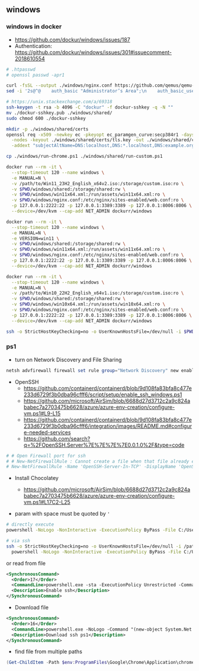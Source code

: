## windows

### windows in docker

- https://github.com/dockur/windows/issues/187
- Authentication: https://github.com/dockur/windows/issues/301#issuecomment-2018610554

```sh
# .htpasswd
# openssl passwd -apr1

curl -fsSL --output ./windows/nginx.conf https://github.com/qemus/qemu-docker/raw/master/web/nginx.conf
sed -i '2s@^@    auth_basic "Administrator’s Area";\n    auth_basic_user_file /storage/shared/.htpasswd;\n@' ./windows/nginx.conf

# https://unix.stackexchange.com/a/69318
ssh-keygen -t rsa -b 4096 -C "dockur" -f dockur-sshkey -q -N ""
mv ./dockur-sshkey.pub ./windows/shared/
sudo chmod 600 ./dockur-sshkey

mkdir -p ./windows/shared/certs
openssl req -x509 -newkey ec -pkeyopt ec_paramgen_curve:secp384r1 -days 3650 \
  -nodes -keyout ./windows/shared/certs/tls.key -out ./windows/shared/certs/tls.crt -subj "/CN=localhost" \
  -addext "subjectAltName=DNS:localhost,DNS:*.localhost,DNS:example.org,IP:127.0.0.1,IP:172.17.0.1"

cp ./windows/run-chrome.ps1 ./windows/shared/run-custom.ps1

docker run --rm -it \
  --stop-timeout 120 --name windows \
  -e MANUAL=N \
  -v /path/to/Win11_23H2_English_x64v2.iso:/storage/custom.iso:ro \
  -v $PWD/windows/shared:/storage/shared:rw \
  -v $PWD/windows/win11x64.xml:/run/assets/win11x64.xml:ro \
  -v $PWD/windows/nginx.conf:/etc/nginx/sites-enabled/web.conf:ro \
  -p 127.0.0.1:2222:22 -p 127.0.0.1:3389:3389 -p 127.0.0.1:8006:8006 \
  --device=/dev/kvm --cap-add NET_ADMIN dockurr/windows

docker run --rm -it \
  --stop-timeout 120 --name windows \
  -e MANUAL=N \
  -e VERSION=win11 \
  -v $PWD/windows/shared:/storage/shared:rw \
  -v $PWD/windows/win11x64.xml:/run/assets/win11x64.xml:ro \
  -v $PWD/windows/nginx.conf:/etc/nginx/sites-enabled/web.conf:ro \
  -p 127.0.0.1:2222:22 -p 127.0.0.1:3389:3389 -p 127.0.0.1:8006:8006 \
  --device=/dev/kvm --cap-add NET_ADMIN dockurr/windows

docker run --rm -it \
  --stop-timeout 120 --name windows \
  -e MANUAL=N \
  -v /path/to/Win10_22H2_English_x64v1.iso:/storage/custom.iso:ro \
  -v $PWD/windows/shared:/storage/shared:rw \
  -v $PWD/windows/win10x64.xml:/run/assets/win10x64.xml:ro \
  -v $PWD/windows/nginx.conf:/etc/nginx/sites-enabled/web.conf:ro \
  -p 127.0.0.1:2222:22 -p 127.0.0.1:3389:3389 -p 127.0.0.1:8006:8006 \
  --device=/dev/kvm --cap-add NET_ADMIN dockurr/windows

ssh -o StrictHostKeyChecking=no -o UserKnownHostsFile=/dev/null -i $PWD/dockur-sshkey docker@127.0.0.1 -p 2222 ls
```

### ps1

- turn on Network Discovery and File Sharing

```ps1
netsh advfirewall firewall set rule group="Network Discovery" new enable=Yes
```

- OpenSSH
  - https://github.com/containerd/containerd/blob/9d108fa83bfa8c477e233d6729f3b0dba96cfff6/script/setup/enable_ssh_windows.ps1
  - https://github.com/microsoft/AirSim/blob/6688d27d3712c2a9c824ababec7a2703475b6628/azure/azure-env-creation/configure-vm.ps1#L9-L15
  - https://github.com/containerd/containerd/blob/9d108fa83bfa8c477e233d6729f3b0dba96cfff6/integration/images/README.md#configure-needed-services
  - https://github.com/search?q=%2FOpenSSH.Server%7E%7E%7E%7E0.0.1.0%2F&type=code

```ps1
# # Open Firewall port for ssh
# # New-NetFirewallRule : Cannot create a file when that file already exists.
# New-NetFirewallRule -Name 'OpenSSH-Server-In-TCP' -DisplayName 'OpenSSH Server (sshd)' -Enabled True -Direction Inbound -Protocol TCP -Action Allow -LocalPort 22
```

- Install Chocolatey

  - https://github.com/microsoft/AirSim/blob/6688d27d3712c2a9c824ababec7a2703475b6628/azure/azure-env-creation/configure-vm.ps1#L17C2-L25

- param with space must be quoted by `'`

```sh
# directly execute
powershell -NoLogo -NonInteractive -ExecutionPolicy ByPass -File C:/Users/Docker/Downloads/enable_ssh_windows.ps1 -SSHPublicKey '123 456'

# via ssh
ssh -o StrictHostKeyChecking=no -o UserKnownHostsFile=/dev/null -i /path/to/sshkey docker@127.0.0.1 -p 2222 \
  powershell -NoLogo -NonInteractive -ExecutionPolicy ByPass -File C:/Users/Docker/Downloads/enable_ssh_windows.ps1 -SSHPublicKey "'123 456'"
```

or read from file

```xml
<SynchronousCommand>
  <Order>17</Order>
  <CommandLine>powershell.exe -sta -ExecutionPolicy Unrestricted -Command "C:\Users\Docker\Downloads\enable_ssh_windows.ps1 -SSHPublicKey (cat \\host.lan\Data\dockur.pub) *> C:\output-17.log"</CommandLine>
  <Description>Enable ssh</Description>
</SynchronousCommand>
```

- Download file

```xml
<SynchronousCommand>
  <Order>16</Order>
  <CommandLine>powershell.exe -NoLogo -Command "(new-object System.Net.WebClient).DownloadFile('https://raw.githubusercontent.com/containerd/containerd/9d108fa83bfa8c477e233d6729f3b0dba96cfff6/script/setup/enable_ssh_windows.ps1', 'C:\Users\Docker\Downloads\enable_ssh_windows.ps1')"</CommandLine>
  <Description>Download ssh ps1</Description>
</SynchronousCommand>
```

- find file from multiple paths

```ps1
(Get-ChildItem -Path $env:ProgramFiles\Google\Chrome\Application\chrome.exe,$env:LOCALAPPDATA\Google\Chrome\Application\chrome.exe -Filter chrome.exe -Recurse -ErrorAction SilentlyContinue -Force).FullName
```
